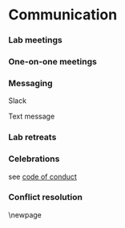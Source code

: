 # Communication



### Lab meetings



### One-on-one meetings


### Messaging

Slack

Text message


### Lab retreats


### Celebrations


see [code of conduct](code_of_conduct.md)



### Conflict resolution



\newpage
